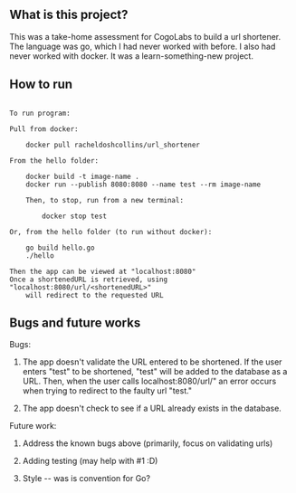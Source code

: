 What is this project?
----
This was a take-home assessment for CogoLabs to build a url shortener. The language was go, which I had never worked with before. I also had never worked with docker. It was a learn-something-new project. 

How to run
----
~~~~~~~~~~~~~~~~~~~~~~~~~~~~~~~~~~~~~~~~~~~~~~~~~~~~

To run program: 

Pull from docker:

	docker pull racheldoshcollins/url_shortener

From the hello folder: 

	docker build -t image-name .
	docker run --publish 8080:8080 --name test --rm image-name
	
	Then, to stop, run from a new terminal:

		docker stop test

Or, from the hello folder (to run without docker):

	go build hello.go
	./hello

Then the app can be viewed at "localhost:8080"
Once a shortenedURL is retrieved, using "localhost:8080/url/<shortenedURL>" 
	will redirect to the requested URL

~~~~~~~~~~~~~~~~~~~~~~~~~~~~~~~~~~~~~~~~~~~~~~~~~~~~

Bugs and future works
---------

Bugs:

1. The app doesn't validate the URL entered to be shortened. If the user enters "test" to be shortened, "test" will be added to the database as a URL. Then, when the user calls localhost:8080/url/<shortenedURL>" an error occurs when trying to redirect to the faulty url "test."

2. The app doesn't check to see if a URL already exists in the database. 




Future work: 

1. Address the known bugs above (primarily, focus on validating urls)

2. Adding testing (may help with #1 :D)

3. Style -- was is convention for Go?
